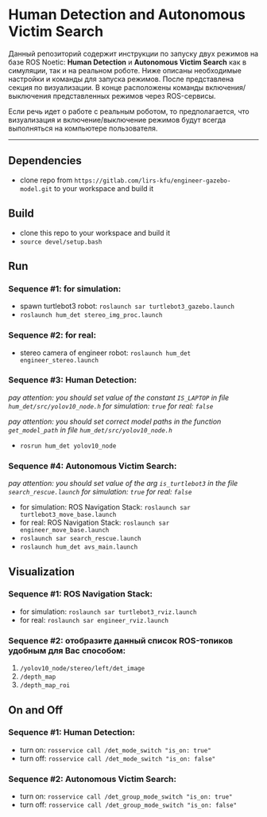 # Human Detection and Autonomous Victim Search

Данный репозиторий содержит инструкции по запуску двух режимов на базе ROS Noetic: **Human Detection** и **Autonomous Victim Search** как в симуляции, так и на реальном роботе. Ниже описаны необходимые настройки и команды для запуска режимов. После представлена секция по визуализации. В конце расположены команды включения/выключения представленных режимов через ROS-сервисы.

Если речь идет о работе с реальным роботом, то предполагается, что визуализация и включение/выключение режимов будут всегда выполняться на компьютере пользователя.

---

## Dependencies

- clone repo from `https://gitlab.com/lirs-kfu/engineer-gazebo-model.git` to your workspace and build it

## Build

- clone this repo to your workspace and build it
- `source devel/setup.bash`

## Run

### Sequence #1: for simulation:

- spawn turtlebot3 robot: `roslaunch sar turtlebot3_gazebo.launch`
- `roslaunch hum_det stereo_img_proc.launch`

### Sequence #2: for real:

- stereo camera of engineer robot: `roslaunch hum_det engineer_stereo.launch`

### Sequence #3: Human Detection:

*pay attention: you should set value of the constant `IS_LAPTOP` in file `hum_det/src/yolov10_node.h`*
*for simulation: `true`*
*for real: `false`*

*pay attention: you should set correct model paths in the function `get_model_path` in file `hum_det/src/yolov10_node.h`*

- `rosrun hum_det yolov10_node`

### Sequence #4: Autonomous Victim Search:

*pay attention: you should set value of the arg `is_turtlebot3` in the file `search_rescue.launch`*
*for simulation: `true`*
*for real: `false`*

- for simulation: ROS Navigation Stack: `roslaunch sar turtlebot3_move_base.launch`
- for real: ROS Navigation Stack: `roslaunch sar engineer_move_base.launch`
- `roslaunch sar search_rescue.launch`
- `roslaunch hum_det avs_main.launch`

## Visualization

### Sequence #1: ROS Navigation Stack:

- for simulation: `roslaunch sar turtlebot3_rviz.launch`
- for real: `roslaunch sar engineer_rviz.launch`

### Sequence #2: отобразите данный список ROS-топиков удобным для Вас способом:

1. `/yolov10_node/stereo/left/det_image`
2. `/depth_map`
3. `/depth_map_roi`

## On and Off

### Sequence #1: Human Detection:

- turn on: `rosservice call /det_mode_switch "is_on: true"`
- turn off: `rosservice call /det_mode_switch "is_on: false"`

### Sequence #2: Autonomous Victim Search:

- turn on: `rosservice call /det_group_mode_switch "is_on: true"`
- turn off: `rosservice call /det_group_mode_switch "is_on: false"`
